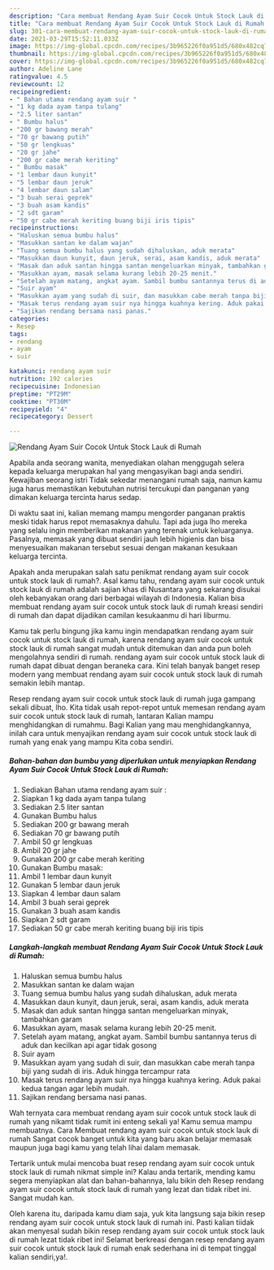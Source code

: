 ```yaml
---
description: "Cara membuat Rendang Ayam Suir Cocok Untuk Stock Lauk di Rumah yang enak dan Mudah Dibuat"
title: "Cara membuat Rendang Ayam Suir Cocok Untuk Stock Lauk di Rumah yang enak dan Mudah Dibuat"
slug: 301-cara-membuat-rendang-ayam-suir-cocok-untuk-stock-lauk-di-rumah-yang-enak-dan-mudah-dibuat
date: 2021-03-29T15:52:11.033Z
image: https://img-global.cpcdn.com/recipes/3b965226f0a951d5/680x482cq70/rendang-ayam-suir-cocok-untuk-stock-lauk-di-rumah-foto-resep-utama.jpg
thumbnail: https://img-global.cpcdn.com/recipes/3b965226f0a951d5/680x482cq70/rendang-ayam-suir-cocok-untuk-stock-lauk-di-rumah-foto-resep-utama.jpg
cover: https://img-global.cpcdn.com/recipes/3b965226f0a951d5/680x482cq70/rendang-ayam-suir-cocok-untuk-stock-lauk-di-rumah-foto-resep-utama.jpg
author: Adeline Lane
ratingvalue: 4.5
reviewcount: 12
recipeingredient:
- " Bahan utama rendang ayam suir "
- "1 kg dada ayam tanpa tulang"
- "2.5 liter santan"
- " Bumbu halus"
- "200 gr bawang merah"
- "70 gr bawang putih"
- "50 gr lengkuas"
- "20 gr jahe"
- "200 gr cabe merah keriting"
- " Bumbu masak"
- "1 lembar daun kunyit"
- "5 lembar daun jeruk"
- "4 lembar daun salam"
- "3 buah serai geprek"
- "3 buah asam kandis"
- "2 sdt garam"
- "50 gr cabe merah keriting buang biji iris tipis"
recipeinstructions:
- "Haluskan semua bumbu halus"
- "Masukkan santan ke dalam wajan"
- "Tuang semua bumbu halus yang sudah dihaluskan, aduk merata"
- "Masukkan daun kunyit, daun jeruk, serai, asam kandis, aduk merata"
- "Masak dan aduk santan hingga santan mengeluarkan minyak, tambahkan garam"
- "Masukkan ayam, masak selama kurang lebih 20-25 menit."
- "Setelah ayam matang, angkat ayam. Sambil bumbu santannya terus di aduk dan kecilkan api agar tidak gosong"
- "Suir ayam"
- "Masukkan ayam yang sudah di suir, dan masukkan cabe merah tanpa biji yang sudah di iris. Aduk hingga tercampur rata"
- "Masak terus rendang ayam suir nya hingga kuahnya kering. Aduk pakai kedua tangan agar lebih mudah."
- "Sajikan rendang bersama nasi panas."
categories:
- Resep
tags:
- rendang
- ayam
- suir

katakunci: rendang ayam suir 
nutrition: 192 calories
recipecuisine: Indonesian
preptime: "PT29M"
cooktime: "PT30M"
recipeyield: "4"
recipecategory: Dessert

---
```



![Rendang Ayam Suir Cocok Untuk Stock Lauk di Rumah](https://img-global.cpcdn.com/recipes/3b965226f0a951d5/680x482cq70/rendang-ayam-suir-cocok-untuk-stock-lauk-di-rumah-foto-resep-utama.jpg)

Apabila anda seorang wanita, menyediakan olahan menggugah selera kepada keluarga merupakan hal yang mengasyikan bagi anda sendiri. Kewajiban seorang istri Tidak sekedar menangani rumah saja, namun kamu juga harus memastikan kebutuhan nutrisi tercukupi dan panganan yang dimakan keluarga tercinta harus sedap.

Di waktu  saat ini, kalian memang mampu mengorder panganan praktis meski tidak harus repot memasaknya dahulu. Tapi ada juga lho mereka yang selalu ingin memberikan makanan yang terenak untuk keluarganya. Pasalnya, memasak yang dibuat sendiri jauh lebih higienis dan bisa menyesuaikan makanan tersebut sesuai dengan makanan kesukaan keluarga tercinta. 



Apakah anda merupakan salah satu penikmat rendang ayam suir cocok untuk stock lauk di rumah?. Asal kamu tahu, rendang ayam suir cocok untuk stock lauk di rumah adalah sajian khas di Nusantara yang sekarang disukai oleh kebanyakan orang dari berbagai wilayah di Indonesia. Kalian bisa membuat rendang ayam suir cocok untuk stock lauk di rumah kreasi sendiri di rumah dan dapat dijadikan camilan kesukaanmu di hari liburmu.

Kamu tak perlu bingung jika kamu ingin mendapatkan rendang ayam suir cocok untuk stock lauk di rumah, karena rendang ayam suir cocok untuk stock lauk di rumah sangat mudah untuk ditemukan dan anda pun boleh mengolahnya sendiri di rumah. rendang ayam suir cocok untuk stock lauk di rumah dapat dibuat dengan beraneka cara. Kini telah banyak banget resep modern yang membuat rendang ayam suir cocok untuk stock lauk di rumah semakin lebih mantap.

Resep rendang ayam suir cocok untuk stock lauk di rumah juga gampang sekali dibuat, lho. Kita tidak usah repot-repot untuk memesan rendang ayam suir cocok untuk stock lauk di rumah, lantaran Kalian mampu menghidangkan di rumahmu. Bagi Kalian yang mau menghidangkannya, inilah cara untuk menyajikan rendang ayam suir cocok untuk stock lauk di rumah yang enak yang mampu Kita coba sendiri.

<!--inarticleads1-->

##### Bahan-bahan dan bumbu yang diperlukan untuk menyiapkan Rendang Ayam Suir Cocok Untuk Stock Lauk di Rumah:

1. Sediakan  Bahan utama rendang ayam suir :
1. Siapkan 1 kg dada ayam tanpa tulang
1. Sediakan 2.5 liter santan
1. Gunakan  Bumbu halus
1. Sediakan 200 gr bawang merah
1. Sediakan 70 gr bawang putih
1. Ambil 50 gr lengkuas
1. Ambil 20 gr jahe
1. Gunakan 200 gr cabe merah keriting
1. Gunakan  Bumbu masak:
1. Ambil 1 lembar daun kunyit
1. Gunakan 5 lembar daun jeruk
1. Siapkan 4 lembar daun salam
1. Ambil 3 buah serai geprek
1. Gunakan 3 buah asam kandis
1. Siapkan 2 sdt garam
1. Sediakan 50 gr cabe merah keriting buang biji iris tipis




<!--inarticleads2-->

##### Langkah-langkah membuat Rendang Ayam Suir Cocok Untuk Stock Lauk di Rumah:

1. Haluskan semua bumbu halus
1. Masukkan santan ke dalam wajan
1. Tuang semua bumbu halus yang sudah dihaluskan, aduk merata
1. Masukkan daun kunyit, daun jeruk, serai, asam kandis, aduk merata
1. Masak dan aduk santan hingga santan mengeluarkan minyak, tambahkan garam
1. Masukkan ayam, masak selama kurang lebih 20-25 menit.
1. Setelah ayam matang, angkat ayam. Sambil bumbu santannya terus di aduk dan kecilkan api agar tidak gosong
1. Suir ayam
1. Masukkan ayam yang sudah di suir, dan masukkan cabe merah tanpa biji yang sudah di iris. Aduk hingga tercampur rata
1. Masak terus rendang ayam suir nya hingga kuahnya kering. Aduk pakai kedua tangan agar lebih mudah.
1. Sajikan rendang bersama nasi panas.




Wah ternyata cara membuat rendang ayam suir cocok untuk stock lauk di rumah yang nikamt tidak rumit ini enteng sekali ya! Kamu semua mampu membuatnya. Cara Membuat rendang ayam suir cocok untuk stock lauk di rumah Sangat cocok banget untuk kita yang baru akan belajar memasak maupun juga bagi kamu yang telah lihai dalam memasak.

Tertarik untuk mulai mencoba buat resep rendang ayam suir cocok untuk stock lauk di rumah nikmat simple ini? Kalau anda tertarik, mending kamu segera menyiapkan alat dan bahan-bahannya, lalu bikin deh Resep rendang ayam suir cocok untuk stock lauk di rumah yang lezat dan tidak ribet ini. Sangat mudah kan. 

Oleh karena itu, daripada kamu diam saja, yuk kita langsung saja bikin resep rendang ayam suir cocok untuk stock lauk di rumah ini. Pasti kalian tiidak akan menyesal sudah bikin resep rendang ayam suir cocok untuk stock lauk di rumah lezat tidak ribet ini! Selamat berkreasi dengan resep rendang ayam suir cocok untuk stock lauk di rumah enak sederhana ini di tempat tinggal kalian sendiri,ya!.

